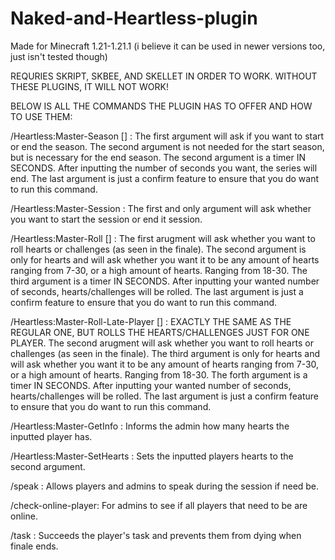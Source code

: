 # Naked-and-Heartless-plugin

Made for Minecraft 1.21-1.21.1 (i believe it can be used in newer versions too, just isn't tested though)

REQURIES SKRIPT, SKBEE, AND SKELLET IN ORDER TO WORK. WITHOUT THESE PLUGINS, IT WILL NOT WORK!

BELOW IS ALL THE COMMANDS THE PLUGIN HAS TO OFFER AND HOW TO USE THEM:

/Heartless:Master-Season <string> [<integer>] <string>:
  The first argument will ask if you want to start or end the season. The second argument is not needed for the start season, but is necessary for the end season. The second argument is a timer IN SECONDS. After inputting the number of seconds you want, the series will end. The last argument is just a confirm feature to ensure that you do want to run this command.

/Heartless:Master-Session <string>:
  The first and only argument will ask whether you want to start the session or end it session.

/Heartless:Master-Roll <string> [<string>] <integer> <string>:
  The first arugment will ask whether you want to roll hearts or challenges (as seen in the finale). The second argument is only for hearts and will ask whether you want it to be any amount of hearts ranging from 7-30, or a high amount of hearts. Ranging from 18-30. The third argument is a timer IN SECONDS. After inputting your wanted number of seconds, hearts/challenges will be rolled. The last argument is just a confirm feature to ensure that you do want to run this command.

/Heartless:Master-Roll-Late-Player <player> <string> [<string>] <integer> <string>:
  EXACTLY THE SAME AS THE REGULAR ONE, BUT ROLLS THE HEARTS/CHALLENGES JUST FOR ONE PLAYER. The second arugment will ask whether you want to roll hearts or challenges (as seen in the finale). The third argument is only for hearts and will ask whether you want it to be any amount of hearts ranging from 7-30, or a high amount of hearts. Ranging from 18-30. The forth argument is a timer IN SECONDS. After inputting your wanted number of seconds, hearts/challenges will be rolled. The last argument is just a confirm feature to ensure that you do want to run this command.

/Heartless:Master-GetInfo <player>:
  Informs the admin how many hearts the inputted player has.

/Heartless:Master-SetHearts <player> <interger>:
  Sets the inputted players hearts to the second argument.

/speak <string>:
  Allows players and admins to speak during the session if need be.

/check-online-player:
  For admins to see if all players that need to be are online.

/task <string>:
  Succeeds the player's task and prevents them from dying when finale ends.


